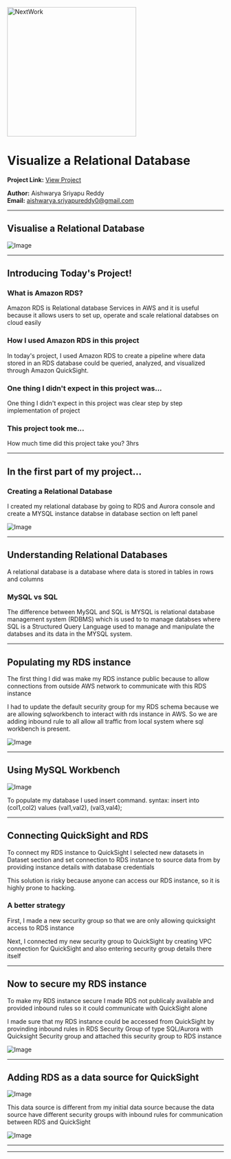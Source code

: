 <img src="https://cdn.prod.website-files.com/677c400686e724409a5a7409/6790ad949cf622dc8dcd9fe4_nextwork-logo-leather.svg" alt="NextWork" width="300" />

# Visualize a Relational Database

**Project Link:** [View Project](http://learn.nextwork.org/projects/aws-databases-rds)

**Author:** Aishwarya Sriyapu Reddy  
**Email:** aishwarya.sriyapureddy0@gmail.com

---

## Visualise a Relational Database

![Image](http://learn.nextwork.org/confident_teal_loyal_fennel/uploads/aws-databases-rds_1fddb0b5)

---

## Introducing Today's Project!

### What is Amazon RDS?

Amazon RDS is Relational database Services in AWS and it is useful because it allows users to set up, operate and scale relational databses on cloud easily

### How I used Amazon RDS in this project

In today's project, I used Amazon RDS to create a pipeline where data stored in an RDS database could be queried, analyzed, and visualized through Amazon QuickSight.

### One thing I didn't expect in this project was...

One thing I didn't expect in this project was clear step by step implementation of project

### This project took me...

How much time did this project take you? 3hrs

---

## In the first part of my project...

### Creating a Relational Database

I created my relational database by going to RDS and Aurora console and create a MYSQL instance databse in database section on left panel

![Image](http://learn.nextwork.org/confident_teal_loyal_fennel/uploads/aws-databases-rds_43343546)

---

## Understanding Relational Databases

A relational database is a database where data is stored in tables in rows and columns

### MySQL vs SQL

The difference between MySQL and SQL is MYSQL is relational database management system (RDBMS) which is used to to manage databses where SQL is a Structured Query Language used to manage and manipulate the databses and its data in the MYSQL system.

---

## Populating my RDS instance

The first thing I did was make my RDS instance public because to allow connections from outside AWS network to communicate with this RDS instance

I had to update the default security group for my RDS schema because we are allowing sqlworkbench to interact with rds instance in AWS. So we are adding inbound rule to all allow all traffic from local system where sql workbench is present.

![Image](http://learn.nextwork.org/confident_teal_loyal_fennel/uploads/aws-databases-rds_91b9fd1g)

---

## Using MySQL Workbench

![Image](http://learn.nextwork.org/confident_teal_loyal_fennel/uploads/aws-databases-rds_1fddb0b5)

To populate my database I used insert command.
syntax: 
insert into <tablename>(col1,col2)
values
(val1,val2),
(val3,val4);

---

## Connecting QuickSight and RDS

To connect my RDS instance to QuickSight I selected new datasets in Dataset section and set connection to RDS instance to source data from by providing instance details with database credentials

This solution is risky because anyone can access our RDS instance, so it is highly prone to hacking.

### A better strategy

First, I made a new security group so that we are only allowing quicksight access to RDS instance

Next, I connected my new security group to QuickSight by creating VPC connection for QuickSight and also entering security group details there itself

---

## Now to secure my RDS instance

To make my RDS instance secure I made RDS not publicaly available and provided inbound rules so it could communicate with QuickSight alone

I made sure that my RDS instance could be accessed from QuickSight by provinding inbound rules in RDS Security Group of type SQL/Aurora with Quicksight Security group and attached this security group to RDS instance

![Image](http://learn.nextwork.org/confident_teal_loyal_fennel/uploads/aws-databases-rds_1709b26b)

---

## Adding RDS as a data source for QuickSight

![Image](http://learn.nextwork.org/confident_teal_loyal_fennel/uploads/aws-databases-rds_1709b29b)

This data source is different from my initial data source because the data source have different security groups with inbound rules for communication between RDS and QuickSight

![Image](http://learn.nextwork.org/confident_teal_loyal_fennel/uploads/aws-databases-rds_1709b30b)

---

---
